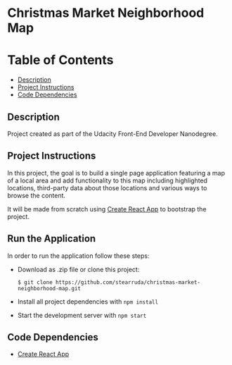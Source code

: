 Christmas Market Neighborhood Map
===============================

# Table of Contents

* [Description](#description)
* [Project Instructions](#project-instructions)
* [Code Dependencies](#code-dependencies)

## Description

Project created as part of the Udacity Front-End Developer Nanodegree.

## Project Instructions

In this project, the goal is to build a single page application featuring a map of a local area and add functionality to this map including highlighted locations, third-party data about those locations and various ways to browse the content.

It will be made from scratch using [Create React App](https://github.com/facebookincubator/create-react-app) to bootstrap the project.

## Run the Application

In order to run the application follow these steps:

* Download as .zip file or clone this project:

    ```
    $ git clone https://github.com/stearruda/christmas-market-neighborhood-map.git
    ```

* Install all project dependencies with `npm install`
* Start the development server with `npm start`

## Code Dependencies

* [Create React App](https://github.com/facebookincubator/create-react-app)
 
